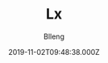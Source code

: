 ---
title: Lx
github: https://github.com/blleng/hexo-theme-lx
demo: https://lx.blleng.cn/
author: Blleng
ssg:
  - Hexo
cms:
  - No Cms
date: 2019-11-02T09:48:38.000Z
github_branch: master
description: A simple & clear & elegant hexo theme
stale: false
---